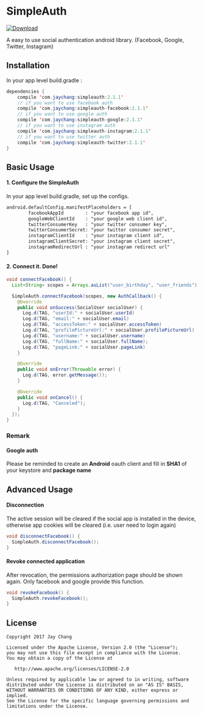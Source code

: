 # SimpleAuth
[![Download](https://api.bintray.com/packages/jaychang0917/maven/simpleauth/images/download.svg) ](https://bintray.com/jaychang0917/maven/simpleauth/_latestVersion)

A easy to use social authentication android library. (Facebook, Google, Twitter, Instagram)

## Installation
In your app level build.gradle :

```java
dependencies {
    compile 'com.jaychang:simpleauth:2.1.1'
    // if you want to use facebook auth
    compile 'com.jaychang:simpleauth-facebook:2.1.1'
    // if you want to use google auth
    compile 'com.jaychang:simpleauth-google:2.1.1'
    // if you want to use instagram auth
    compile 'com.jaychang:simpleauth-instagram:2.1.1'
    // if you want to use twitter auth
    compile 'com.jaychang:simpleauth-twitter:2.1.1'
}
```


## Basic Usage
#### 1. Configure the SimpleAuth
In your app level build.gradle, set up the configs.

```xml
android.defaultConfig.manifestPlaceholders = [
        facebookAppId        : "your facebook app id",
        googleWebClientId    : "your google web client id",
        twitterConsumerKey   : "your twitter consumer key",
        twitterConsumerSecret: "your twitter consumer secret",
        instagramClientId    : "your instagram client id",
        instagramClientSecret: "your instagram client secret",
        instagramRedirectUrl : "your instagram redirect url"
]
```

#### 2. Connect it. Done!
```java
void connectFacebook() {
  List<String> scopes = Arrays.asList("user_birthday", "user_friends");

  SimpleAuth.connectFacebook(scopes, new AuthCallback() {
    @Override
    public void onSuccess(SocialUser socialUser) {
      Log.d(TAG, "userId:" + socialUser.userId)
      Log.d(TAG, "email:" + socialUser.email)
      Log.d(TAG, "accessToken:" + socialUser.accessToken)
      Log.d(TAG, "profilePictureUrl:" + socialUser.profilePictureUrl)
      Log.d(TAG, "username:" + socialUser.username)
      Log.d(TAG, "fullName:" + socialUser.fullName);
      Log.d(TAG, "pageLink:" + socialUser.pageLink)
    }

    @Override
    public void onError(Throwable error) {
      Log.d(TAG, error.getMessage());
    }

    @Override
    public void onCancel() {
      Log.d(TAG, "Canceled");
    }
  });
}
```
### Remark
#### Google auth
Please be reminded to create an **Android** oauth client and fill in **SHA1** of your keystore and **package name**

## Advanced Usage
#### Disconnection
The active session will be cleared if the social app is installed in the device, otherwise app cookies will be cleared (i.e. user need to login again)
```java
void disconnectFacebook() {
  SimpleAuth.disconnectFacebook();
}
```

#### Revoke connected application
After revocation, the permissions authorization page should be shown again. Only facebook and google provide this function.
```java
void revokeFacebook() {
  SimpleAuth.revokeFacebook();
}
```

## License
```
Copyright 2017 Jay Chang

Licensed under the Apache License, Version 2.0 (the "License");
you may not use this file except in compliance with the License.
You may obtain a copy of the License at

   http://www.apache.org/licenses/LICENSE-2.0

Unless required by applicable law or agreed to in writing, software
distributed under the License is distributed on an "AS IS" BASIS,
WITHOUT WARRANTIES OR CONDITIONS OF ANY KIND, either express or implied.
See the License for the specific language governing permissions and
limitations under the License.
```
